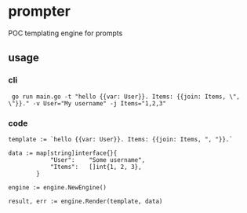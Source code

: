 # prompter

POC templating engine for prompts

## usage

### cli

```
 go run main.go -t "hello {{var: User}}. Items: {{join: Items, \", \"}}." -v User="My username" -j Items="1,2,3"
```

### code

```
template := `hello {{var: User}}. Items: {{join: Items, ", "}}.`

data := map[string]interface{}{
            "User":    "Some username",
            "Items":   []int{1, 2, 3},
        }

engine := engine.NewEngine()

result, err := engine.Render(template, data)
```
